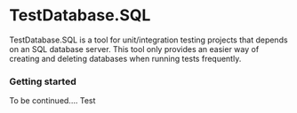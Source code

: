 # TestDatabase.SQL

TestDatabase.SQL is a tool for unit/integration testing projects that depends on an SQL database server. 
This tool only provides an easier way of creating and deleting databases when running tests frequently. 

### Getting started

To be continued....
Test